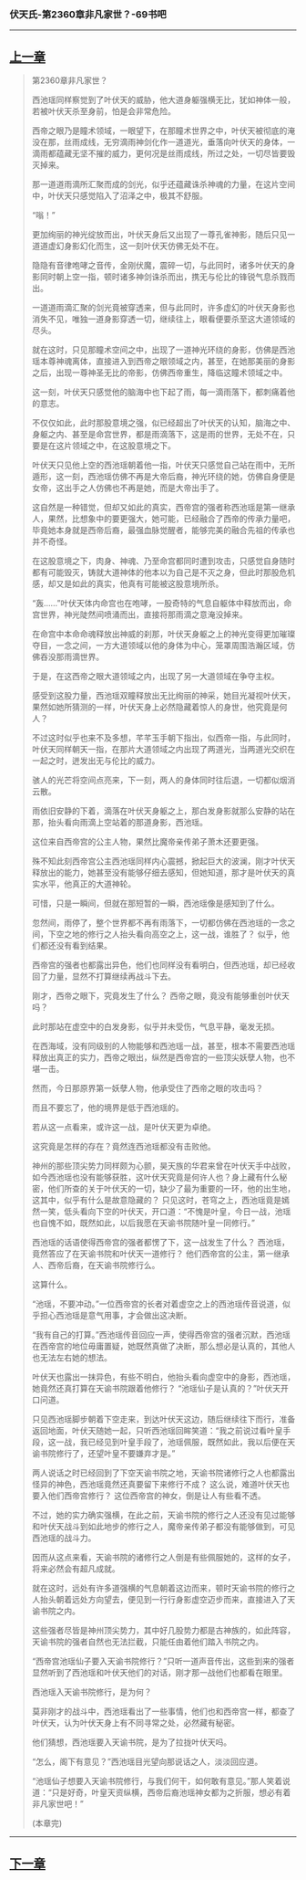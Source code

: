 ### 伏天氏-第2360章非凡家世？-69书吧

--------
[上一章](./57ce57690c300333ccd4928708c5585a.md)
--------


>
>
>
>第2360章非凡家世？
>
>西池瑶同样察觉到了叶伏天的威胁，他大道身躯强横无比，犹如神体一般，若被叶伏天杀至身前，怕是会非常危险。
>
>西帝之眼乃是瞳术领域，一眼望下，在那瞳术世界之中，叶伏天被彻底的淹没在那，丝雨成线，无穷滴雨神剑化作一道道光，垂落向叶伏天的身体，一滴雨都蕴藏无坚不摧的威力，更何况是丝雨成线，所过之处，一切尽皆要毁灭掉来。
>
>那一道道雨滴所汇聚而成的剑光，似乎还蕴藏诛杀神魂的力量，在这片空间中，叶伏天只感觉陷入了沼泽之中，极其不舒服。
>
>“嗡！”
>
>更加绚丽的神光绽放而出，叶伏天身后又出现了一尊孔雀神影，随后只见一道道虚幻身影幻化而生，这一刻叶伏天仿佛无处不在。
>
>隐隐有音律咆哮之音传，金刚伏魔，震碎一切，与此同时，诸多叶伏天的身影同时朝上空一指，顿时诸多神剑诛杀而出，携无与伦比的锋锐气息杀戮而出。
>
>一道道雨滴汇聚的剑光竟被穿透来，但与此同时，许多虚幻的叶伏天身影也消失不见，唯独一道身影穿透一切，继续往上，眼看便要杀至这大道领域的尽头。
>
>就在这时，只见那瞳术空间之中，出现了一道神光环绕的身影，仿佛是西池瑶本尊神魂离体，直接进入到西帝之眼领域之内，甚至，在她那美丽的身影之后，出现一尊神圣无比的帝影，仿佛西帝重生，降临这瞳术领域之中。
>
>这一刻，叶伏天只感觉他的脑海中也下起了雨，每一滴雨落下，都刺痛着他的意志。
>
>不仅仅如此，此时那股意境之强，似已经超出了叶伏天的认知，脑海之中、身躯之内、甚至是命宫世界，都是雨滴落下，这是雨的世界，无处不在，只要是在这片领域之中，在这股意境之下。
>
>叶伏天只见他上空的西池瑶朝着他一指，叶伏天只感觉自己站在雨中，无所遁形，这一刻，西池瑶仿佛不再是大帝后裔，神光环绕的她，仿佛自身便是女帝，这出手之人仿佛也不再是她，而是大帝出手了。
>
>这自然是一种错觉，但却又如此的真实，西帝宫的强者称西池瑶是第一继承人，果然，比想象中的要更强大，她可能，已经融合了西帝的传承力量吧，毕竟她本身就是西帝后裔，最强血脉觉醒者，能够完美的融合先祖的传承也并不奇怪。
>
>在这股意境之下，肉身、神魂、乃至命宫都同时遭到攻击，只感觉自身随时都有可能毁灭，铸就大道神体的他本以为自己是不灭之身，但此时那股危机感，却又是如此的真实，他真有可能被这股意境所杀。
>
>“轰……”叶伏天体内命宫也在咆哮，一股奇特的气息自躯体中释放而出，命宫世界，神光陡然间喷涌而出，直接将那雨滴之意淹没掉来。
>
>在命宫中本命命魂释放出神威的刹那，叶伏天身躯之上的神光变得更加璀璨夺目，一念之间，一方大道领域以他的身体为中心，笼罩周围浩瀚区域，仿佛吞没那雨滴世界。
>
>于是，在这西帝之眼大道领域之内，出现了另一大道领域在争夺主权。
>
>感受到这股力量，西池瑶双瞳释放出无比绚丽的神采，她目光凝视叶伏天，果然如她所猜测的一样，叶伏天身上必然隐藏着惊人的身世，他究竟是何人？
>
>不过这时似乎也来不及多想，芊芊玉手朝下指出，似西帝一指，与此同时，叶伏天同样朝天一指，在那片大道领域之内出现了两道光，当两道光交织在一起之时，迸发出无与伦比的威力。
>
>骇人的光芒将空间点亮来，下一刻，两人的身体同时往后退，一切都似烟消云散。
>
>雨依旧安静的下着，滴落在叶伏天身躯之上，那白发身影就那么安静的站在那，抬头看向雨滴上空站着的那道身影，西池瑶。
>
>这位来自西帝宫的公主人物，果然比魔帝亲传弟子萧木还要更强。
>
>殊不知此刻西帝宫公主西池瑶同样内心震撼，掀起巨大的波澜，刚才叶伏天释放出的能力，她甚至没有能够仔细去感知，但她知道，那才是叶伏天的真实水平，他真正的大道神轮。
>
>可惜，只是一瞬间，但就在那短暂的一瞬，西池瑶像是感知到了什么。
>
>忽然间，雨停了，整个世界都不再有雨落下，一切都仿佛在西池瑶的一念之间，下空之地的修行之人抬头看向高空之上，这一战，谁胜了？
>似乎，他们都还没有看到结果。
>
>西帝宫的强者也都露出异色，他们也同样没有看明白，但西池瑶，却已经收回了力量，显然不打算继续再战斗下去。
>
>刚才，西帝之眼下，究竟发生了什么？
>西帝之眼，竟没有能够重创叶伏天吗？
>
>此时那站在虚空中的白发身影，似乎并未受伤，气息平静，毫发无损。
>
>在西海域，没有同级别的人物能够和西池瑶一战，甚至，根本不需要西池瑶释放出真正的实力，西帝之眼出，纵然是西帝宫的一些顶尖妖孽人物，也不堪一击。
>
>然而，今日那原界第一妖孽人物，他承受住了西帝之眼的攻击吗？
>
>而且不要忘了，他的境界是低于西池瑶的。
>
>若从这一点看来，或许这一战，是叶伏天更为卓绝。
>
>这究竟是怎样的存在？竟然连西池瑶都没有击败他。
>
>神州的那些顶尖势力同样颇为心颤，昊天族的华君来曾在叶伏天手中战败，如今西池瑶也没有能够获胜，这叶伏天究竟是何许人也？身上藏有什么秘密，他们所查的关于叶伏天的一切，缺少了最为重要的一环，他的出生地，这其中，似乎有什么是故意隐藏的？
>只见这时，苍穹之上，西池瑶竟是嫣然一笑，低头看向下空的叶伏天，开口道：“不愧是叶皇，今日一战，池瑶也自愧不如，既然如此，以后我愿在天谕书院随叶皇一同修行。”
>
>西池瑶的话语使得西帝宫的强者都愣了下，这一战发生了什么？
>西池瑶，竟然答应了在天谕书院和叶伏天一道修行？
>他们西帝宫的公主，第一继承人、西帝后裔，在天谕书院修行么。
>
>这算什么。
>
>“池瑶，不要冲动。”一位西帝宫的长者对着虚空之上的西池瑶传音说道，似乎担心西池瑶是意气用事，才会做出这决断。
>
>“我有自己的打算。”西池瑶传音回应一声，使得西帝宫的强者沉默，西池瑶在西帝宫的地位毋庸置疑，她既然真做了决断，那么想必是认真的，其他人也无法左右她的想法。
>
>叶伏天也露出一抹异色，有些不明白，他抬头看向虚空中的身影，西池瑶，她竟然还真打算在天谕书院跟着他修行？
>“池瑶仙子是认真的？”叶伏天开口问道。
>
>只见西池瑶脚步朝着下空走来，到达叶伏天这边，随后继续往下而行，准备返回地面，叶伏天随她一起，只听西池瑶回眸笑道：“我之前说过看叶皇手段，这一战，我已经见到叶皇手段了，池瑶佩服，既然如此，我以后便在天谕书院修行了，还望叶皇不要嫌弃才是。”
>
>两人说话之时已经回到了下空天谕书院之地，天谕书院诸修行之人也都露出怪异的神色，西池瑶竟然还真要留下来修行不成？
>这么说，难道叶伏天也要入他们西帝宫修行？
>这位西帝宫的神女，倒是让人有些看不透。
>
>不过，她的实力确实强横，在此之前，天谕书院的修行之人还没有见过能够和叶伏天战斗到如此地步的修行之人，魔帝亲传弟子都没有能够做到，可见西池瑶的战斗力。
>
>因而从这点来看，天谕书院的诸修行之人倒是有些佩服她的，这样的女子，将来必然会有超凡成就。
>
>就在这时，远处有许多道强横的气息朝着这边而来，顿时天谕书院的修行之人抬头朝着远处方向望去，便见到一行行身影虚空迈步而来，直接进入了天谕书院之内。
>
>这些强者尽皆是神州顶尖势力，其中好几股势力都是古神族的，如此阵容，天谕书院的强者自然也无法拦截，只能任由着他们踏入书院之内。
>
>“西帝宫池瑶仙子要入天谕书院修行？”只听一道声音传出，这些到来的强者显然听到了西池瑶和叶伏天他们的对话，刚才那一战他们也都看在眼里。
>
>西池瑶入天谕书院修行，是为何？
>
>莫非刚才的战斗中，西池瑶看出了一些事情，他们也和西帝宫一样，都查了叶伏天，认为叶伏天身上有不同寻常之处，必然藏有秘密。
>
>他们猜想，西池瑶要入天谕书院，是为了拉拢叶伏天吗。
>
>“怎么，阁下有意见？”西池瑶目光望向那说话之人，淡淡回应道。
>
>“池瑶仙子想要入天谕书院修行，与我们何干，如何敢有意见。”那人笑着说道：“只是好奇，叶皇天资纵横，西帝后裔池瑶神女都为之折服，想必有着非凡家世吧！”
>
>(本章完)
>
>

--------
[下一章](./4440f78d60514dea2594b5c88f6f492b.md)
--------

